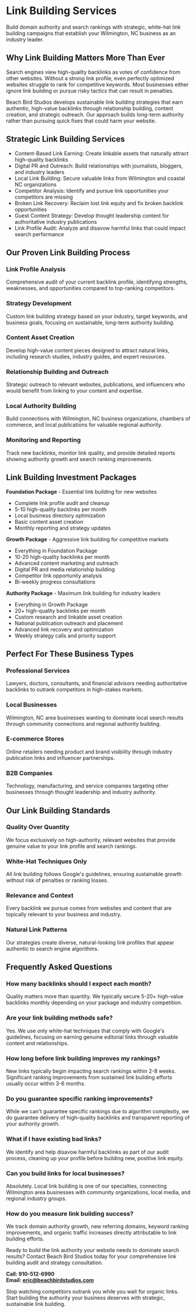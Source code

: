 # Link Building Services

Build domain authority and search rankings with strategic, white-hat link building campaigns that establish your Wilmington, NC business as an industry leader.

## Why Link Building Matters More Than Ever

Search engines view high-quality backlinks as votes of confidence from other websites. Without a strong link profile, even perfectly optimized websites struggle to rank for competitive keywords. Most businesses either ignore link building or pursue risky tactics that can result in penalties.

Beach Bird Studios develops sustainable link building strategies that earn authentic, high-value backlinks through relationship building, content creation, and strategic outreach. Our approach builds long-term authority rather than pursuing quick fixes that could harm your website.

## Strategic Link Building Services

- Content-Based Link Earning: Create linkable assets that naturally attract high-quality backlinks
- Digital PR and Outreach: Build relationships with journalists, bloggers, and industry leaders
- Local Link Building: Secure valuable links from Wilmington and coastal NC organizations
- Competitor Analysis: Identify and pursue link opportunities your competitors are missing
- Broken Link Recovery: Reclaim lost link equity and fix broken backlink opportunities
- Guest Content Strategy: Develop thought leadership content for authoritative industry publications
- Link Profile Audit: Analyze and disavow harmful links that could impact search performance

## Our Proven Link Building Process

### Link Profile Analysis
Comprehensive audit of your current backlink profile, identifying strengths, weaknesses, and opportunities compared to top-ranking competitors.

### Strategy Development
Custom link building strategy based on your industry, target keywords, and business goals, focusing on sustainable, long-term authority building.

### Content Asset Creation
Develop high-value content pieces designed to attract natural links, including research studies, industry guides, and expert resources.

### Relationship Building and Outreach
Strategic outreach to relevant websites, publications, and influencers who would benefit from linking to your content and expertise.

### Local Authority Building
Build connections with Wilmington, NC business organizations, chambers of commerce, and local publications for valuable regional authority.

### Monitoring and Reporting
Track new backlinks, monitor link quality, and provide detailed reports showing authority growth and search ranking improvements.

## Link Building Investment Packages

**Foundation Package** - Essential link building for new websites
- Complete link profile audit and cleanup
- 5-10 high-quality backlinks per month
- Local business directory optimization
- Basic content asset creation
- Monthly reporting and strategy updates

**Growth Package** - Aggressive link building for competitive markets
- Everything in Foundation Package  
- 10-20 high-quality backlinks per month
- Advanced content marketing and outreach
- Digital PR and media relationship building
- Competitor link opportunity analysis
- Bi-weekly progress consultations

**Authority Package** - Maximum link building for industry leaders
- Everything in Growth Package
- 20+ high-quality backlinks per month
- Custom research and linkable asset creation
- National publication outreach and placement
- Advanced link recovery and optimization
- Weekly strategy calls and priority support

## Perfect For These Business Types

### Professional Services
Lawyers, doctors, consultants, and financial advisors needing authoritative backlinks to outrank competitors in high-stakes markets.

### Local Businesses
Wilmington, NC area businesses wanting to dominate local search results through community connections and regional authority building.

### E-commerce Stores
Online retailers needing product and brand visibility through industry publication links and influencer partnerships.

### B2B Companies
Technology, manufacturing, and service companies targeting other businesses through thought leadership and industry authority.

## Our Link Building Standards

### Quality Over Quantity
We focus exclusively on high-authority, relevant websites that provide genuine value to your link profile and search rankings.

### White-Hat Techniques Only
All link building follows Google's guidelines, ensuring sustainable growth without risk of penalties or ranking losses.

### Relevance and Context
Every backlink we pursue comes from websites and content that are topically relevant to your business and industry.

### Natural Link Patterns
Our strategies create diverse, natural-looking link profiles that appear authentic to search engine algorithms.

## Frequently Asked Questions

### How many backlinks should I expect each month?
Quality matters more than quantity. We typically secure 5-20+ high-value backlinks monthly depending on your package and industry competition.

### Are your link building methods safe?
Yes. We use only white-hat techniques that comply with Google's guidelines, focusing on earning genuine editorial links through valuable content and relationships.

### How long before link building improves my rankings?
New links typically begin impacting search rankings within 2-8 weeks. Significant ranking improvements from sustained link building efforts usually occur within 3-6 months.

### Do you guarantee specific ranking improvements?
While we can't guarantee specific rankings due to algorithm complexity, we do guarantee delivery of high-quality backlinks and transparent reporting of your authority growth.

### What if I have existing bad links?
We identify and help disavow harmful backlinks as part of our audit process, cleaning up your profile before building new, positive link equity.

### Can you build links for local businesses?
Absolutely. Local link building is one of our specialties, connecting Wilmington area businesses with community organizations, local media, and regional industry groups.

### How do you measure link building success?
We track domain authority growth, new referring domains, keyword ranking improvements, and organic traffic increases directly attributable to link building efforts.

Ready to build the link authority your website needs to dominate search results? Contact Beach Bird Studios today for your comprehensive link building audit and strategy consultation.

**Call: 910-512-6990**  
**Email: eric@beachbirdstudios.com**

Stop watching competitors outrank you while you wait for organic links. Start building the authority your business deserves with strategic, sustainable link building.